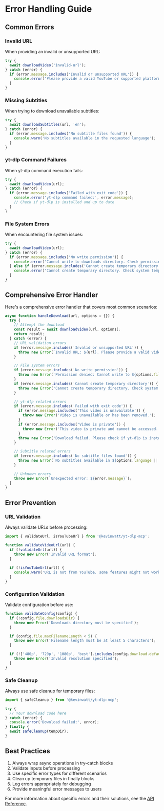 # Error Handling Guide

## Common Errors

### Invalid URL

When providing an invalid or unsupported URL:

```javascript
try {
  await downloadVideo('invalid-url');
} catch (error) {
  if (error.message.includes('Invalid or unsupported URL')) {
    console.error('Please provide a valid YouTube or supported platform URL');
  }
}
```

### Missing Subtitles

When trying to download unavailable subtitles:

```javascript
try {
  await downloadSubtitles(url, 'en');
} catch (error) {
  if (error.message.includes('No subtitle files found')) {
    console.warn('No subtitles available in the requested language');
  }
}
```

### yt-dlp Command Failures

When yt-dlp command execution fails:

```javascript
try {
  await downloadVideo(url);
} catch (error) {
  if (error.message.includes('Failed with exit code')) {
    console.error('yt-dlp command failed:', error.message);
    // Check if yt-dlp is installed and up to date
  }
}
```

### File System Errors

When encountering file system issues:

```javascript
try {
  await downloadVideo(url);
} catch (error) {
  if (error.message.includes('No write permission')) {
    console.error('Cannot write to downloads directory. Check permissions.');
  } else if (error.message.includes('Cannot create temporary directory')) {
    console.error('Cannot create temporary directory. Check system temp directory permissions.');
  }
}
```

## Comprehensive Error Handler

Here's a comprehensive error handler that covers most common scenarios:

```javascript
async function handleDownload(url, options = {}) {
  try {
    // Attempt the download
    const result = await downloadVideo(url, options);
    return result;
  } catch (error) {
    // URL validation errors
    if (error.message.includes('Invalid or unsupported URL')) {
      throw new Error(`Invalid URL: ${url}. Please provide a valid video URL.`);
    }

    // File system errors
    if (error.message.includes('No write permission')) {
      throw new Error(`Permission denied: Cannot write to ${options.file?.downloadsDir || '~/Downloads'}`);
    }
    if (error.message.includes('Cannot create temporary directory')) {
      throw new Error('Cannot create temporary directory. Check system permissions.');
    }

    // yt-dlp related errors
    if (error.message.includes('Failed with exit code')) {
      if (error.message.includes('This video is unavailable')) {
        throw new Error('Video is unavailable or has been removed.');
      }
      if (error.message.includes('Video is private')) {
        throw new Error('This video is private and cannot be accessed.');
      }
      throw new Error('Download failed. Please check if yt-dlp is installed and up to date.');
    }

    // Subtitle related errors
    if (error.message.includes('No subtitle files found')) {
      throw new Error(`No subtitles available in ${options.language || 'the requested language'}.`);
    }

    // Unknown errors
    throw new Error(`Unexpected error: ${error.message}`);
  }
}
```

## Error Prevention

### URL Validation

Always validate URLs before processing:

```javascript
import { validateUrl, isYouTubeUrl } from '@kevinwatt/yt-dlp-mcp';

function validateVideoUrl(url) {
  if (!validateUrl(url)) {
    throw new Error('Invalid URL format');
  }
  
  if (!isYouTubeUrl(url)) {
    console.warn('URL is not from YouTube, some features might not work');
  }
}
```

### Configuration Validation

Validate configuration before use:

```javascript
function validateConfig(config) {
  if (!config.file.downloadsDir) {
    throw new Error('Downloads directory must be specified');
  }

  if (config.file.maxFilenameLength < 5) {
    throw new Error('Filename length must be at least 5 characters');
  }

  if (!['480p', '720p', '1080p', 'best'].includes(config.download.defaultResolution)) {
    throw new Error('Invalid resolution specified');
  }
}
```

### Safe Cleanup

Always use safe cleanup for temporary files:

```javascript
import { safeCleanup } from '@kevinwatt/yt-dlp-mcp';

try {
  // Your download code here
} catch (error) {
  console.error('Download failed:', error);
} finally {
  await safeCleanup(tempDir);
}
```

## Best Practices

1. Always wrap async operations in try-catch blocks
2. Validate inputs before processing
3. Use specific error types for different scenarios
4. Clean up temporary files in finally blocks
5. Log errors appropriately for debugging
6. Provide meaningful error messages to users

For more information about specific errors and their solutions, see the [API Reference](./api.md). 